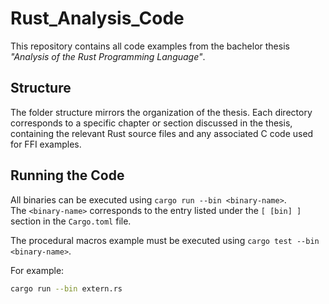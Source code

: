 # Rust_Analysis_Code

This repository contains all code examples from the bachelor thesis *"Analysis of the Rust Programming Language"*.

## Structure

The folder structure mirrors the organization of the thesis. Each directory corresponds to a specific chapter or section discussed in the thesis, containing the relevant Rust source files and any associated C code used for FFI examples.

## Running the Code

All binaries can be executed using `cargo run --bin <binary-name>`.  
The `<binary-name>` corresponds to the entry listed under the `[ [bin] ]` section in the `Cargo.toml` file.

The procedural macros example must be executed using `cargo test --bin <binary-name>`. 


For example:

```bash
cargo run --bin extern.rs
